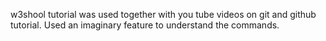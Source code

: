 w3shool tutorial was used together with you tube videos on git and github tutorial.
Used an imaginary feature to understand the commands.
